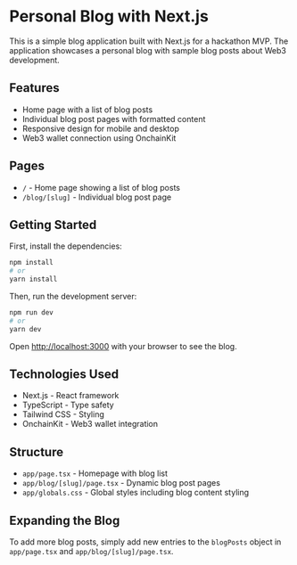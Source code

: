 # Personal Blog with Next.js

This is a simple blog application built with Next.js for a hackathon MVP. The application showcases a personal blog with sample blog posts about Web3 development.

## Features

- Home page with a list of blog posts
- Individual blog post pages with formatted content
- Responsive design for mobile and desktop
- Web3 wallet connection using OnchainKit

## Pages

- `/` - Home page showing a list of blog posts
- `/blog/[slug]` - Individual blog post page

## Getting Started

First, install the dependencies:

```bash
npm install
# or
yarn install
```

Then, run the development server:

```bash
npm run dev
# or
yarn dev
```

Open [http://localhost:3000](http://localhost:3000) with your browser to see the blog.

## Technologies Used

- Next.js - React framework
- TypeScript - Type safety
- Tailwind CSS - Styling
- OnchainKit - Web3 wallet integration

## Structure

- `app/page.tsx` - Homepage with blog list
- `app/blog/[slug]/page.tsx` - Dynamic blog post pages
- `app/globals.css` - Global styles including blog content styling

## Expanding the Blog

To add more blog posts, simply add new entries to the `blogPosts` object in `app/page.tsx` and `app/blog/[slug]/page.tsx`.
